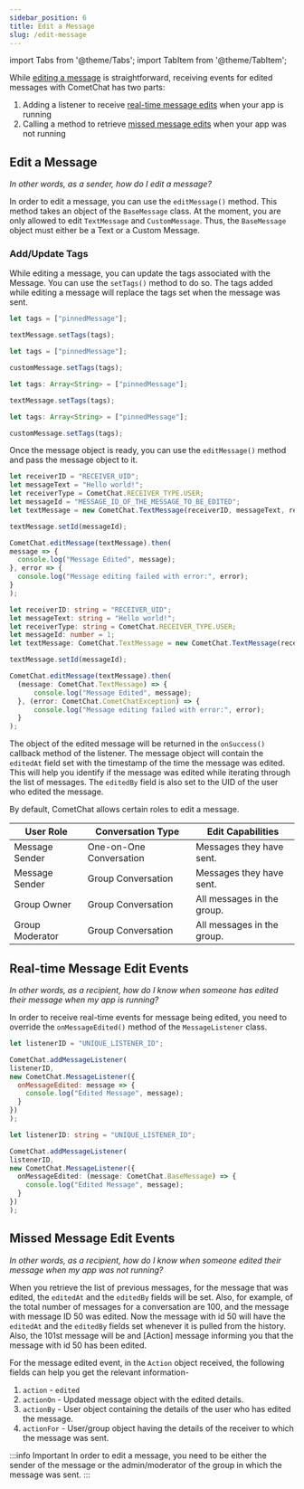```yaml
---
sidebar_position: 6
title: Edit a Message
slug: /edit-message
---
```


import Tabs from '@theme/Tabs';
import TabItem from '@theme/TabItem';


While [editing a message](edit-message#edit-a-message) is straightforward, receiving events for edited messages with CometChat has two parts:

1. Adding a listener to receive [real-time message edits](edit-message#real-time-message-edit-events) when your app is running
2. Calling a method to retrieve [missed message edits](edit-message#missed-message-edit-events) when your app was not running

## Edit a Message

_In other words, as a sender, how do I edit a message?_

In order to edit a message, you can use the `editMessage()` method. This method takes an object of the `BaseMessage` class. At the moment, you are only allowed to edit `TextMessage` and `CustomMessage`. Thus, the `BaseMessage` object must either be a Text or a Custom Message.

### Add/Update Tags

While editing a message, you can update the tags associated with the Message. You can use the `setTags()` method to do so. The tags added while editing a message will replace the tags set when the message was sent.

<Tabs>
<TabItem value="Text Message" label="Text Message">

  ```javascript
let tags = ["pinnedMessage"];

textMessage.setTags(tags);  
  ```
</TabItem>
<TabItem value="Custom Message" label="Custom Message">

  ```javascript
let tags = ["pinnedMessage"];

customMessage.setTags(tags);
  ```
</TabItem>
<TabItem value="Text Message (Typescript)" label="Text Message (Typescript)">

  ```typescript
let tags: Array<String> = ["pinnedMessage"];

textMessage.setTags(tags);
  ```
</TabItem>
<TabItem value="Custom Message (Typescript)" label="Custom Message (Typescript)">

  ```typescript
let tags: Array<String> = ["pinnedMessage"];

customMessage.setTags(tags);
  ```
</TabItem>
</Tabs>


Once the message object is ready, you can use the `editMessage()` method and pass the message object to it.

<Tabs>
<TabItem value="Edit Message" label="Edit Message">

  ```javascript
let receiverID = "RECEIVER_UID";
let messageText = "Hello world!";
let receiverType = CometChat.RECEIVER_TYPE.USER;
let messageId = "MESSAGE_ID_OF_THE_MESSAGE_TO_BE_EDITED";
let textMessage = new CometChat.TextMessage(receiverID, messageText, receiverType);

textMessage.setId(messageId);

CometChat.editMessage(textMessage).then(
  message => {
    console.log("Message Edited", message);
  }, error => {
    console.log("Message editing failed with error:", error);
  }
);
  ```
</TabItem>
<TabItem value="ts" label="Typescript">

  ```typescript
let receiverID: string = "RECEIVER_UID";
let messageText: string = "Hello world!";
let receiverType: string = CometChat.RECEIVER_TYPE.USER;
let messageId: number = 1;
let textMessage: CometChat.TextMessage = new CometChat.TextMessage(receiverID, messageText, receiverType);

textMessage.setId(messageId);

CometChat.editMessage(textMessage).then(
    (message: CometChat.TextMessage) => {
        console.log("Message Edited", message);
    }, (error: CometChat.CometChatException) => {
        console.log("Message editing failed with error:", error);
    }
);  
  ```
</TabItem>
</Tabs>



The object of the edited message will be returned in the `onSuccess()` callback method of the listener. The message object will contain the `editedAt` field set with the timestamp of the time the message was edited. This will help you identify if the message was edited while iterating through the list of messages. The `editedBy` field is also set to the UID of the user who edited the message.

By default, CometChat allows certain roles to edit a message.

| User Role | Conversation Type | Edit Capabilities | 
| ---- | ---- | ---- | 
| Message Sender | One-on-One Conversation | Messages they have sent. | 
| Message Sender | Group Conversation | Messages they have sent. | 
| Group Owner | Group Conversation | All messages in the group. | 
| Group Moderator | Group Conversation | All messages in the group. | 


## Real-time Message Edit Events

_In other words, as a recipient, how do I know when someone has edited their message when my app is running?_

In order to receive real-time events for message being edited, you need to override the `onMessageEdited()` method of the `MessageListener`  class.

<Tabs>
<TabItem value="Message Listener" label="Message Listener">

  ```javascript
let listenerID = "UNIQUE_LISTENER_ID";

CometChat.addMessageListener(
  listenerID,
  new CometChat.MessageListener({
    onMessageEdited: message => {
      console.log("Edited Message", message);
    }
  })
);
  ```
</TabItem>
<TabItem value="ts" label="Typescript">

  ```typescript
let listenerID: string = "UNIQUE_LISTENER_ID";

CometChat.addMessageListener(
  listenerID,
  new CometChat.MessageListener({
    onMessageEdited: (message: CometChat.BaseMessage) => {
      console.log("Edited Message", message);
    }
  })
);
  ```
</TabItem>
</Tabs>



## Missed Message Edit Events

_In other words, as a recipient, how do I know when someone edited their message when my app was not running?_

When you retrieve the list of previous messages, for the message that was edited, the `editedAt` and the `editedBy` fields will be set. Also, for example, of the total number of messages for a conversation are 100, and the message with message ID 50 was edited. Now the message with id 50 will have the `editedAt` and the `editedBy` fields set whenever it is pulled from the history. Also, the 101st message will be and [Action] message informing you that the message with id 50 has been edited.

For the message edited event, in the `Action` object received, the following fields can help you get the relevant information-

1. `action` - `edited`
2. `actionOn` - Updated message object with the edited details.
3. `actionBy` - User object containing the details of the user who has edited the message.
4. `actionFor` - User/group object having the details of the receiver to which the message was sent.

:::info Important
 In order to edit a message, you need to be either the sender of the message or the admin/moderator of the group in which the message was sent.
:::
